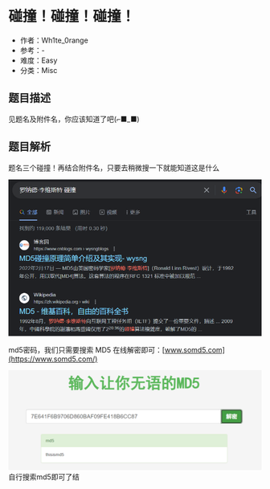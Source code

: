 # 碰撞！碰撞！碰撞！

- 作者：Wh1te_0range
- 参考：-
- 难度：Easy
- 分类：Misc

## 题目描述

见题名及附件名，你应该知道了吧(⌐■_■)

## 题目解析

题名三个碰撞！再结合附件名，只要去稍微搜一下就能知道这是什么

![](writeup/images/image-20231021205241384.png)

md5密码，我们只需要搜索 MD5 在线解密即可：[www.somd5.com](https://www.somd5.com/)

![](writeup/images/image-20231021205342399.png)自行搜索md5即可了结
